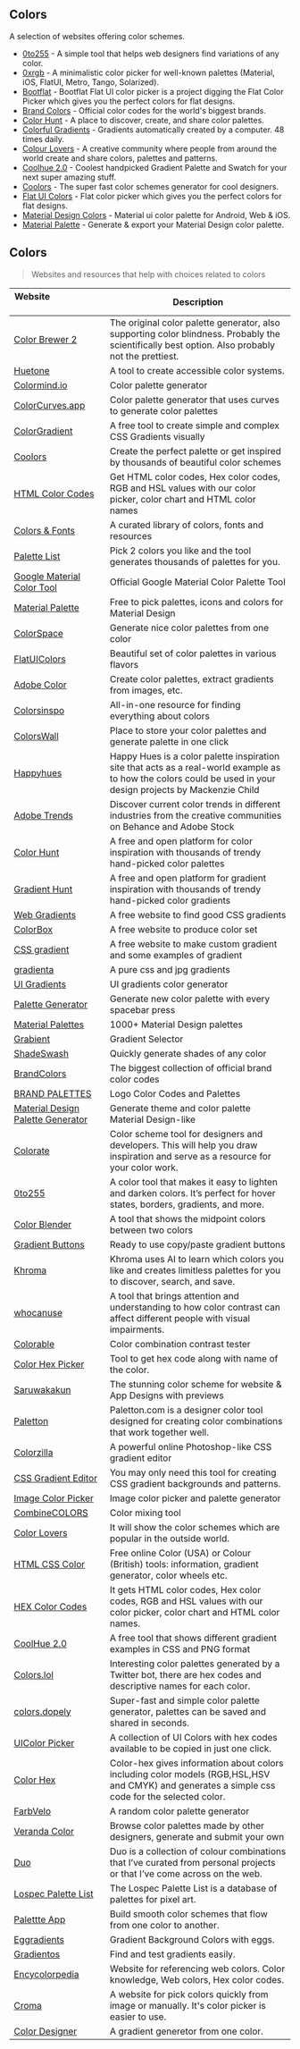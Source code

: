 ## Colors

A selection of websites offering color schemes.

-   [0to255](http://www.0to255.com/) - A simple tool that helps web designers find variations of any color.
-   [0xrgb](http://0xrgb.com/) - A minimalistic color picker for well-known palettes (Material, iOS, FlatUI, Metro, Tango, Solarized).
-   [Bootflat](http://bootflat.github.io/color-picker.html) - Bootflat Flat UI color picker is a project digging the Flat Color Picker which gives you the perfect colors for flat designs.
-   [Brand Colors](https://brandcolors.net/) - Official color codes for the world's biggest brands.
-   [Color Hunt](http://colorhunt.co/) - A place to discover, create, and share color palettes.
-   [Colorful Gradients](https://colorfulgradients.tumblr.com/) - Gradients automatically created by a computer. 48 times daily.
-   [Colour Lovers](http://www.colourlovers.com/) - A creative community where people from around the world create and share colors, palettes and patterns.
-   [Coolhue 2.0](https://webkul.github.io/coolhue/) - Coolest handpicked Gradient Palette and Swatch for your next super amazing stuff.
-   [Coolors](https://coolors.co/) - The super fast color schemes generator for cool designers.
-   [Flat UI Colors](https://flatuicolors.com/) - Flat color picker which gives you the perfect colors for flat designs.
-   [Material Design Colors](https://www.materialui.co/colors) - Material ui color palette for Android, Web & iOS.
-   [Material Palette](https://www.materialpalette.com/) - Generate & export your Material Design color palette.

## Colors

> Websites and resources that help with choices related to colors

| Website                            | Description |
| --- | --- |
| [Color Brewer 2](https://colorbrewer2.org/) | The original color palette generator, also supporting color blindness. Probably the scientifically best option. Also probably not the prettiest. |
| [Huetone](https://github.com/ardov/huetone) | A tool to create accessible color systems. |
| [Colormind.io](http://colormind.io/) | Color palette generator |
| [ColorCurves.app](https://colorcurves.app/) | Color palette generator that uses curves to generate color palettes |
| [ColorGradient](https://colorgradient.dev/) | A free tool to create simple and complex CSS Gradients visually |
| [Coolors](https://coolors.co/) | Create the perfect palette or get inspired by thousands of beautiful color schemes |
| [HTML Color Codes](https://htmlcolorcodes.com/) | Get HTML color codes, Hex color codes, RGB and HSL values with our color picker, color chart and HTML color names |
| [Colors & Fonts](https://www.colorsandfonts.com/) | A curated library of colors, fonts and resources |
| [Palette List](https://www.palettelist.com/) | Pick 2 colors you like and the tool generates thousands of palettes for you. |
| [Google Material Color Tool](https://material.io/resources/color/) | Official Google Material Color Palette Tool |
| [Material Palette](https://www.materialpalette.com/) | Free to pick palettes, icons and colors for Material Design |
| [ColorSpace](https://mycolor.space/) | Generate nice color palettes from one color |
| [FlatUIColors](https://flatuicolors.com/) | Beautiful set of color palettes in various flavors |
| [Adobe Color](https://color.adobe.com/create) | Create color palettes, extract gradients from images, etc. |
| [Colorsinspo](https://colorsinspo.com/) | All-in-one resource for finding everything about colors |
| [ColorsWall](https://colorswall.com/) | Place to store your color palettes and generate palette in one click |
| [Happyhues](https://www.happyhues.co/) | Happy Hues is a color palette inspiration site that acts as a real-world example as to how the colors could be used in your design projects by Mackenzie Child |
| [Adobe Trends](https://color.adobe.com/trends) | Discover current color trends in different industries from the creative communities on Behance and Adobe Stock |
| [Color Hunt](https://colorhunt.co/) | A free and open platform for color inspiration with thousands of trendy hand-picked color palettes |
| [Gradient Hunt](https://gradienthunt.com/) | A free and open platform for gradient inspiration with thousands of trendy hand-picked color gradients |
| [Web Gradients](https://webgradients.com/) | A free website to find good CSS gradients |
| [ColorBox](https://www.colorbox.io/) | A free website to produce color set |
| [CSS gradient](https://cssgradient.io/) | A free website to make custom gradient and some examples of gradient |
| [gradienta](https://gradienta.io/) | A pure css and jpg gradients |
| [UI Gradients](https://uigradients.com/) | UI gradients color generator |
| [Palette Generator](https://palettegenerator.colorion.co/) | Generate new color palette with every spacebar press |
| [Material Palettes](https://material.colorion.co/) | 1000+ Material Design palettes |
| [Grabient](https://www.grabient.com/) | Gradient Selector |
| [ShadeSwash](https://shadeswash.netlify.app/) | Quickly generate shades of any color |
| [BrandColors](http://brandcolors.net/) | The biggest collection of official brand color codes |
| [BRAND PALETTES](https://brandpalettes.com/) | Logo Color Codes and Palettes |
| [Material Design Palette Generator](http://mcg.mbitson.com/) | Generate theme and color palette Material Design-like |
| [Colorate](https://colorate.azurewebsites.net/) | Color scheme tool for designers and developers. This will help you draw inspiration and serve as a resource for your color work. |
| [0to255](https://www.0to255.com/) | A color tool that makes it easy to lighten and darken colors. It’s perfect for hover states, borders, gradients, and more. |
| [Color Blender](https://meyerweb.com/eric/tools/color-blend) | A tool that shows the midpoint colors between two colors |
| [Gradient Buttons](https://gradientbuttons.colorion.co/) | Ready to use copy/paste gradient buttons |
| [Khroma](http://khroma.co/) | Khroma uses AI to learn which colors you like and creates limitless palettes for you to discover, search, and save. |
| [whocanuse](https://whocanuse.com/) | A tool that brings attention and understanding to how color contrast can affect different people with visual impairments. |
| [Colorable](https://colorable.jxnblk.com/) | Color combination contrast tester |
| [Color Hex Picker](https://colorhexpicker.com/) | Tool to get hex code along with name of the color. |
| [Saruwakakun](https://saruwakakun.com/en/color-ideas) | The stunning color scheme for website & App Designs with previews |
| [Paletton](https://paletton.com/) | Paletton.com is a designer color tool designed for creating color combinations that work together well. |
| [Colorzilla](https://www.colorzilla.com/) | A powerful online Photoshop-like CSS gradient editor |
| [CSS Gradient Editor](https://www.cssgradienteditor.com/) | You may only need this tool for creating CSS gradient backgrounds and patterns. |
| [Image Color Picker](https://image-color.com/) | Image color picker and palette generator |
| [CombineCOLORS](https://combinecolors.com/) | Color mixing tool |
| [Color Lovers](https://www.colourlovers.com/palettes) | It will show the color schemes which are popular in the outside world. |
| [HTML CSS Color](https://www.htmlcsscolor.com/) | Free online Color (USA) or Colour (British) tools: information, gradient generator, color wheels etc. |
| [HEX Color Codes](https://hexcolorcodes.org/) | It gets HTML color codes, Hex color codes, RGB and HSL values with our color picker, color chart and HTML color names. |
| [CoolHue 2.0](https://webkul.github.io/coolhue/) | A free tool that shows different gradient examples in CSS and PNG format |
| [Colors.lol](https://colors.lol/) | Interesting color palettes generated by a Twitter bot, there are hex codes and descriptive names for each color. |
| [colors.dopely](https://colors.dopely.top/) | Super-fast and simple color palette generator, palettes can be saved and shared in seconds. |
| [UIColor Picker](https://uicolorpicker.com/) | A collection of UI Colors with hex codes available to be copied in just one click. |
| [Color Hex](https://www.color-hex.com/) | Color-hex gives information about colors including color models (RGB,HSL,HSV and CMYK) and generates a simple css code for the selected color. |
| [FarbVelo](https://farbvelo.elastiq.ch/) | A random color palette generator |
| [Veranda Color](https://verandacolor.com/) | Browse color palettes made by other designers, generate and submit your own |
| [Duo](https://duo.alexpate.uk/) | Duo is a collection of colour combinations that I’ve curated from personal projects or that I’ve come across on the web. |
| [Lospec Palette List](https://lospec.com/palette-list) | The Lospec Palette List is a database of palettes for pixel art. |
| [Palettte App](https://palettte.app/) | Build smooth color schemes that flow from one color to another. |
| [Eggradients](https://www.eggradients.com/) | Gradient Background Colors with eggs. |
| [Gradientos](https://www.gradientos.app/) | Find and test gradients easily. |
| [Encycolorpedia](https://encycolorpedia.com/) | Website for referencing web colors. Color knowledge, Web colors, Hex color codes. |
| [Croma](https://croma.app/) | A website for pick colors quickly from image or manually. It's color picker is easier to use. |
| [Color Designer](https://colordesigner.io/gradient-generator) | A gradient generetor from one color. |